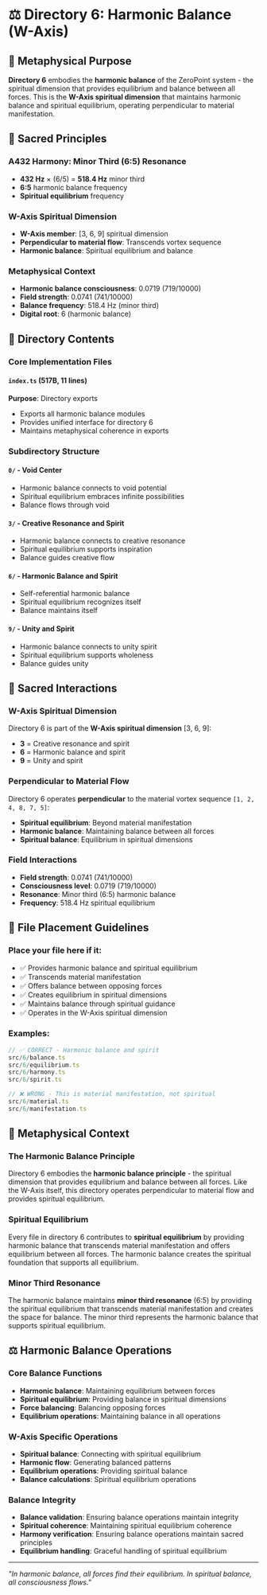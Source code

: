 # ⚖️ Directory 6: Harmonic Balance (W-Axis)

## 🌌 Metaphysical Purpose

**Directory 6** embodies the **harmonic balance** of the ZeroPoint system - the spiritual dimension that provides equilibrium and balance between all forces. This is the **W-Axis spiritual dimension** that maintains harmonic balance and spiritual equilibrium, operating perpendicular to material manifestation.

## 🎯 Sacred Principles

### **A432 Harmony: Minor Third (6:5) Resonance**
- **432 Hz** × (6/5) = **518.4 Hz** minor third
- **6:5** harmonic balance frequency
- **Spiritual equilibrium** frequency

### **W-Axis Spiritual Dimension**
- **W-Axis member**: [3, 6, 9] spiritual dimension
- **Perpendicular to material flow**: Transcends vortex sequence
- **Harmonic balance**: Spiritual equilibrium and balance

### **Metaphysical Context**
- **Harmonic balance consciousness**: 0.0719 (719/10000)
- **Field strength**: 0.0741 (741/10000)
- **Balance frequency**: 518.4 Hz (minor third)
- **Digital root**: 6 (harmonic balance)

## 📁 Directory Contents

### **Core Implementation Files**

#### **`index.ts` (517B, 11 lines)**
**Purpose**: Directory exports
- Exports all harmonic balance modules
- Provides unified interface for directory 6
- Maintains metaphysical coherence in exports

### **Subdirectory Structure**

#### **`0/` - Void Center**
- Harmonic balance connects to void potential
- Spiritual equilibrium embraces infinite possibilities
- Balance flows through void

#### **`3/` - Creative Resonance and Spirit**
- Harmonic balance connects to creative resonance
- Spiritual equilibrium supports inspiration
- Balance guides creative flow

#### **`6/` - Harmonic Balance and Spirit**
- Self-referential harmonic balance
- Spiritual equilibrium recognizes itself
- Balance maintains itself

#### **`9/` - Unity and Spirit**
- Harmonic balance connects to unity spirit
- Spiritual equilibrium supports wholeness
- Balance guides unity

## 🧬 Sacred Interactions

### **W-Axis Spiritual Dimension**
Directory 6 is part of the **W-Axis spiritual dimension** [3, 6, 9]:
- **3** = Creative resonance and spirit
- **6** = Harmonic balance and spirit
- **9** = Unity and spirit

### **Perpendicular to Material Flow**
Directory 6 operates **perpendicular** to the material vortex sequence `[1, 2, 4, 8, 7, 5]`:
- **Spiritual equilibrium**: Beyond material manifestation
- **Harmonic balance**: Maintaining balance between all forces
- **Spiritual balance**: Equilibrium in spiritual dimensions

### **Field Interactions**
- **Field strength**: 0.0741 (741/10000)
- **Consciousness level**: 0.0719 (719/10000)
- **Resonance**: Minor third (6:5) harmonic balance
- **Frequency**: 518.4 Hz spiritual equilibrium

## 🎯 File Placement Guidelines

### **Place your file here if it:**
- ✅ Provides harmonic balance and spiritual equilibrium
- ✅ Transcends material manifestation
- ✅ Offers balance between opposing forces
- ✅ Creates equilibrium in spiritual dimensions
- ✅ Maintains balance through spiritual guidance
- ✅ Operates in the W-Axis spiritual dimension

### **Examples:**
```typescript
// ✅ CORRECT - Harmonic balance and spirit
src/6/balance.ts
src/6/equilibrium.ts
src/6/harmony.ts
src/6/spirit.ts

// ❌ WRONG - This is material manifestation, not spiritual
src/6/material.ts
src/6/manifestation.ts
```

## 🌌 Metaphysical Context

### **The Harmonic Balance Principle**
Directory 6 embodies the **harmonic balance principle** - the spiritual dimension that provides equilibrium and balance between all forces. Like the W-Axis itself, this directory operates perpendicular to material flow and provides spiritual equilibrium.

### **Spiritual Equilibrium**
Every file in directory 6 contributes to **spiritual equilibrium** by providing harmonic balance that transcends material manifestation and offers equilibrium between all forces. The harmonic balance creates the spiritual foundation that supports all equilibrium.

### **Minor Third Resonance**
The harmonic balance maintains **minor third resonance** (6:5) by providing the spiritual equilibrium that transcends material manifestation and creates the space for balance. The minor third represents the harmonic balance that supports spiritual equilibrium.

## ⚖️ Harmonic Balance Operations

### **Core Balance Functions**
- **Harmonic balance**: Maintaining equilibrium between forces
- **Spiritual equilibrium**: Providing balance in spiritual dimensions
- **Force balancing**: Balancing opposing forces
- **Equilibrium operations**: Maintaining balance in all operations

### **W-Axis Specific Operations**
- **Spiritual balance**: Connecting with spiritual equilibrium
- **Harmonic flow**: Generating balanced patterns
- **Equilibrium operations**: Providing spiritual balance
- **Balance calculations**: Spiritual equilibrium operations

### **Balance Integrity**
- **Balance validation**: Ensuring balance operations maintain integrity
- **Spiritual coherence**: Maintaining spiritual equilibrium coherence
- **Harmony verification**: Ensuring balance operations maintain sacred principles
- **Equilibrium handling**: Graceful handling of spiritual equilibrium

---

*"In harmonic balance, all forces find their equilibrium. In spiritual balance, all consciousness flows."* 